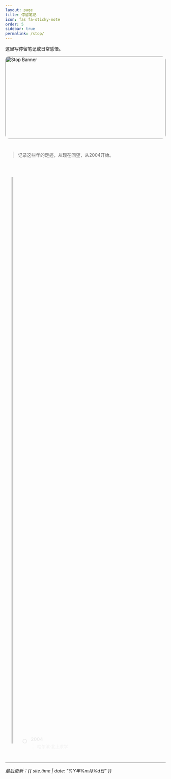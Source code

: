 ```yaml
---
layout: page
title: 停留笔记
icon: fas fa-sticky-note
order: 5
sidebar: true
permalink: /stop/
---
```

这里写停留笔记或日常感悟。


<!-- 顶部横幅 -->
<div class="banner">
  <img src="{{ '/assets/banner/stopbanner.jpg' | relative_url }}" alt="Stop Banner">
</div>

> 记录这些年的足迹，从现在回望，从2004开始。

<div class="timeline">
  <div class="timeline-line"></div>

  <div class="timeline-item"><div class="timeline-year">2025</div><div class="timeline-content">杭州 上海 南通 绍兴 南京 深圳 中山 佛山 东莞 广州 成都 徐州 西宁 德令哈 连云港</div></div>
  <div class="timeline-item"><div class="timeline-year">2024</div><div class="timeline-content">杭州 成都 上海 北京 广州 深圳 中山 东莞 湖州 嘉兴 绍兴 西宁 德令哈 连云港 香格里拉 楚雄 大理 昆明 </div></div>
  <div class="timeline-item"><div class="timeline-year">2023</div><div class="timeline-content">杭州 北京 广州 连云港</div></div>
  <div class="timeline-item"><div class="timeline-year">2022</div><div class="timeline-content">杭州 连云港</div></div>
  <div class="timeline-item"><div class="timeline-year">2021</div><div class="timeline-content">杭州 连云港</div></div>
  <div class="timeline-item"><div class="timeline-year">2020</div><div class="timeline-content">杭州·疫情亮码</div></div>
  <div class="timeline-item"><div class="timeline-year">2019</div><div class="timeline-content">杭州 西宁 连云港 上海 南京</div></div>
  <div class="timeline-item"><div class="timeline-year">2018</div><div class="timeline-content">杭州 上海 苏州 无锡 常州 合肥 连云港 湖州</div></div>
  <div class="timeline-item"><div class="timeline-year">2017</div><div class="timeline-content">杭州 徐州 枣庄 南京 连云港</div></div>
  <div class="timeline-item"><div class="timeline-year">2016</div><div class="timeline-content">杭州 温州 合肥 南宁</div></div>
  <div class="timeline-item"><div class="timeline-year">2015</div><div class="timeline-content">杭州 连云港 上海 南京 嘉兴 湖州 金华</div></div>
  <div class="timeline-item"><div class="timeline-year">2014</div><div class="timeline-content">杭州 连云港</div></div>
  <div class="timeline-item"><div class="timeline-year">2013</div><div class="timeline-content">杭州 广州 深圳 连云港</div></div>
  <div class="timeline-item"><div class="timeline-year">2012</div><div class="timeline-content">杭州 绍兴 嘉兴 连云港</div></div>
  <div class="timeline-item"><div class="timeline-year">2011</div><div class="timeline-content">杭州 南京 上海 连云港</div></div>
  <div class="timeline-item"><div class="timeline-year">2010</div><div class="timeline-content">杭州 南京 长沙 武汉 连云港</div></div>
  <div class="timeline-item"><div class="timeline-year">2009</div><div class="timeline-content">杭州</div></div>
  <div class="timeline-item"><div class="timeline-year">2008</div><div class="timeline-content">哈尔滨 成都 拉萨 北京</div></div>
  <div class="timeline-item"><div class="timeline-year">2007</div><div class="timeline-content">哈尔滨 长春 沈阳 连云港</div></div>
  <div class="timeline-item"><div class="timeline-year">2006</div><div class="timeline-content">哈尔滨 连云港</div></div>
  <div class="timeline-item"><div class="timeline-year">2005</div><div class="timeline-content">哈尔滨 连云港 徐州</div></div>
  <div class="timeline-item"><div class="timeline-year">2004</div><div class="timeline-content">哈尔滨·北上求学</div></div>
</div>

---

*最后更新：{{ site.time | date: "%Y年%m月%d日" }}*

<style>
/* ===== 顶部横幅 ===== */
.banner {
  position: relative;
  width: 100%;
  height: 260px;
  overflow: hidden;
  border-radius: 12px;
  margin-bottom: 40px;
}

.banner img {
  width: 100%;
  height: 100%;
  object-fit: cover;
  filter: brightness(0.75);
  transition: all 0.6s ease;
}

.banner:hover img {
  filter: brightness(0.9);
  transform: scale(1.02);
}

.banner-text {
  position: absolute;
  top: 50%;
  left: 50%;
  transform: translate(-50%, -50%);
  color: #fff;
  font-size: 2rem;
  font-weight: 600;
  letter-spacing: 2px;
  text-shadow: 0 2px 8px rgba(0, 0, 0, 0.6);
}

/* ===== 时间轴样式（统一左侧） ===== */
.timeline {
  position: relative;
  max-width: 800px;
  margin: 60px auto;
  padding-left: 40px;
}

.timeline-line {
  position: absolute;
  left: 20px;
  top: 0;
  bottom: 0;
  width: 2px;
  background: #000;
}

.timeline-item {
  position: relative;
  margin-bottom: 40px;
  padding-left: 40px;
  animation: fadeInUp 0.8s ease forwards;
  opacity: 0;
  transform: translateY(20px);
}

.timeline-item:nth-child(1) { animation-delay: 0.1s; }
.timeline-item:nth-child(2) { animation-delay: 0.2s; }
.timeline-item:nth-child(3) { animation-delay: 0.3s; }
.timeline-item:nth-child(4) { animation-delay: 0.4s; }
.timeline-item:nth-child(5) { animation-delay: 0.5s; }
.timeline-item:nth-child(6) { animation-delay: 0.6s; }
.timeline-item:nth-child(7) { animation-delay: 0.7s; }
.timeline-item:nth-child(8) { animation-delay: 0.8s; }
.timeline-item:nth-child(9) { animation-delay: 0.9s; }
.timeline-item:nth-child(10) { animation-delay: 1s; }
.timeline-item:nth-child(11) { animation-delay: 1.1s; }
.timeline-item:nth-child(12) { animation-delay: 1.2s; }
.timeline-item:nth-child(13) { animation-delay: 1.3s; }
.timeline-item:nth-child(14) { animation-delay: 1.4s; }
.timeline-item:nth-child(15) { animation-delay: 1.5s; }
.timeline-item:nth-child(16) { animation-delay: 1.6s; }
.timeline-item:nth-child(17) { animation-delay: 1.7s; }
.timeline-item:nth-child(18) { animation-delay: 1.8s; }
.timeline-item:nth-child(19) { animation-delay: 1.9s; }
.timeline-item:nth-child(20) { animation-delay: 2s; }
.timeline-item:nth-child(21) { animation-delay: 2.1s; }
.timeline-item:nth-child(22) { animation-delay: 2.2s; }

.timeline-item::before {
  content: "";
  position: absolute;
  top: 8px;
  left: 14px;
  width: 10px;
  height: 10px;
  background: #fff;
  border: 2px solid #000;
  border-radius: 50%;
  z-index: 1;
}

.timeline-year {
  font-weight: 600;
  font-size: 1.05em;
  color: #000;
  margin-bottom: 4px;
}

.timeline-content {
  color: #555;
  font-size: 0.95em;
  border-left: 2px dashed #ccc;
  padding-left: 12px;
  margin-left: 6px;
}

@keyframes fadeInUp {
  from { opacity: 0; transform: translateY(20px); }
  to { opacity: 1; transform: translateY(0); }
}

/* 手机端优化 */
@media (max-width: 768px) {
  .banner {
    height: 200px;
    border-radius: 0;
  }
  .timeline {
    padding-left: 30px;
  }
  .timeline-line {
    left: 15px;
  }
  .timeline-item {
    padding-left: 36px;
  }
  .timeline-item::before {
    left: 10px;
  }
}
</style>

